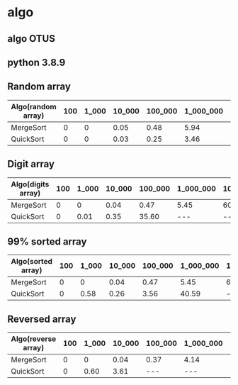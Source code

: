 # algo
## algo OTUS  
## python 3.8.9

## Random array  
| Algo(random array) | 100 | 1_000 | 10_000 | 100_000 | 1_000_000 | 10_000_000 |
|--------------------|-----|-------|--------|---------|-----------|------------|
| MergeSort          | 0   | 0     | 0.05   | 0.48    | 5.94      | 79.47      |
| QuickSort          | 0   | 0     | 0.03   | 0.25    | 3.46      | 50.29      |
## Digit array  
| Algo(digits array) | 100 | 1_000 | 10_000 | 100_000 | 1_000_000 | 10_000_000 |
|--------------------|-----|-------|--------|---------|-----------|------------|
| MergeSort          | 0   | 0     | 0.04   | 0.47    | 5.45      | 60.32      |
| QuickSort          | 0   | 0.01  | 0.35   | 35.60   | ---       | ---        |
## 99% sorted array  
| Algo(sorted array) | 100 | 1_000 | 10_000 | 100_000 | 1_000_000 | 10_000_000 |
|--------------------|-----|-------|--------|---------|-----------|------------|
| MergeSort          | 0   | 0     | 0.04   | 0.47    | 5.45      | 64.83      |
| QuickSort          | 0   | 0.58  | 0.26   | 3.56    | 40.59     | ---        |
## Reversed array  
| Algo(reverse array) | 100 | 1_000 | 10_000 | 100_000 | 1_000_000 | 10_000_000 |
|---------------------|-----|-------|--------|---------|-----------|------------|
| MergeSort           | 0   | 0     | 0.04   | 0.37    | 4.14      | 50.97      |
| QuickSort           | 0   | 0.60  | 3.61   | ---     | ---       | ---        |